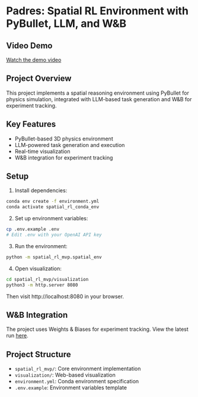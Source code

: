 # Padres: Spatial RL Environment with PyBullet, LLM, and W&B

## Video Demo
[Watch the demo video](https://youtu.be/uuSur31U1Pc)

## Project Overview
This project implements a spatial reasoning environment using PyBullet for physics simulation, integrated with LLM-based task generation and W&B for experiment tracking.

## Key Features
- PyBullet-based 3D physics environment
- LLM-powered task generation and execution
- Real-time visualization
- W&B integration for experiment tracking

## Setup
1. Install dependencies:
```bash
conda env create -f environment.yml
conda activate spatial_rl_conda_env
```

2. Set up environment variables:
```bash
cp .env.example .env
# Edit .env with your OpenAI API key
```

3. Run the environment:
```bash
python -m spatial_rl_mvp.spatial_env
```

4. Open visualization:
```bash
cd spatial_rl_mvp/visualization
python3 -m http.server 8080
```
Then visit http://localhost:8080 in your browser.

## W&B Integration
The project uses Weights & Biases for experiment tracking. View the latest run [here](https://wandb.ai/carlosgarcia/spatial_rl_mvp/runs/1q2w3e4r5t6y7u8i9o0p).

## Project Structure
- `spatial_rl_mvp/`: Core environment implementation
- `visualization/`: Web-based visualization
- `environment.yml`: Conda environment specification
- `.env.example`: Environment variables template
